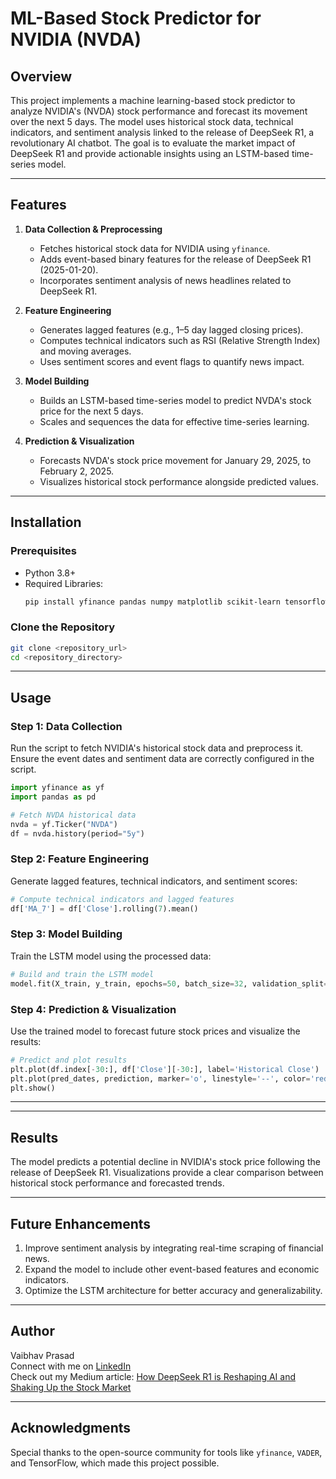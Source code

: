 # ML-Based Stock Predictor for NVIDIA (NVDA)

## Overview
This project implements a machine learning-based stock predictor to analyze NVIDIA's (NVDA) stock performance and forecast its movement over the next 5 days. The model uses historical stock data, technical indicators, and sentiment analysis linked to the release of DeepSeek R1, a revolutionary AI chatbot. The goal is to evaluate the market impact of DeepSeek R1 and provide actionable insights using an LSTM-based time-series model.

---

## Features
1. **Data Collection & Preprocessing**
   - Fetches historical stock data for NVIDIA using `yfinance`.
   - Adds event-based binary features for the release of DeepSeek R1 (2025-01-20).
   - Incorporates sentiment analysis of news headlines related to DeepSeek R1.

2. **Feature Engineering**
   - Generates lagged features (e.g., 1–5 day lagged closing prices).
   - Computes technical indicators such as RSI (Relative Strength Index) and moving averages.
   - Uses sentiment scores and event flags to quantify news impact.

3. **Model Building**
   - Builds an LSTM-based time-series model to predict NVDA's stock price for the next 5 days.
   - Scales and sequences the data for effective time-series learning.

4. **Prediction & Visualization**
   - Forecasts NVDA's stock price movement for January 29, 2025, to February 2, 2025.
   - Visualizes historical stock performance alongside predicted values.

---

## Installation
### Prerequisites
- Python 3.8+
- Required Libraries:
  ```bash
  pip install yfinance pandas numpy matplotlib scikit-learn tensorflow
  ```

### Clone the Repository
```bash
git clone <repository_url>
cd <repository_directory>
```

---

## Usage
### Step 1: Data Collection
Run the script to fetch NVIDIA's historical stock data and preprocess it. Ensure the event dates and sentiment data are correctly configured in the script.
```python
import yfinance as yf
import pandas as pd

# Fetch NVDA historical data
nvda = yf.Ticker("NVDA")
df = nvda.history(period="5y")
```

### Step 2: Feature Engineering
Generate lagged features, technical indicators, and sentiment scores:
```python
# Compute technical indicators and lagged features
df['MA_7'] = df['Close'].rolling(7).mean()
```

### Step 3: Model Building
Train the LSTM model using the processed data:
```python
# Build and train the LSTM model
model.fit(X_train, y_train, epochs=50, batch_size=32, validation_split=0.1)
```

### Step 4: Prediction & Visualization
Use the trained model to forecast future stock prices and visualize the results:
```python
# Predict and plot results
plt.plot(df.index[-30:], df['Close'][-30:], label='Historical Close')
plt.plot(pred_dates, prediction, marker='o', linestyle='--', color='red', label='Predicted')
plt.show()
```

---


---

## Results
The model predicts a potential decline in NVIDIA's stock price following the release of DeepSeek R1. Visualizations provide a clear comparison between historical stock performance and forecasted trends.

---

## Future Enhancements
1. Improve sentiment analysis by integrating real-time scraping of financial news.
2. Expand the model to include other event-based features and economic indicators.
3. Optimize the LSTM architecture for better accuracy and generalizability.

---


## Author
Vaibhav Prasad  
Connect with me on [LinkedIn](www.linkedin.com/in/vaibhav-prasad-462b811aa)  
Check out my Medium article: [How DeepSeek R1 is Reshaping AI and Shaking Up the Stock Market](https://medium.com/@vaibhavprasad_52032/how-deepseek-r1-is-reshaping-ai-and-shaking-up-the-stock-market-88cf90a0baec)

---

## Acknowledgments
Special thanks to the open-source community for tools like `yfinance`, `VADER`, and TensorFlow, which made this project possible.
